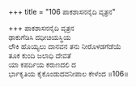 +++
title = "106 ಪಾಕಶಾಸನನೈದಿ ವೃತ್ರನ"

+++
ಪಾಕಶಾಸನನೈದಿ ವೃತ್ರನ   
ಢಾಕುಗೆಡಿಸಿ ದಧೀಚಿಯಸ್ಥಿಯ   
ಲೌಕಿ ಹೊಯ್ಯಲು ದಾನವನ ತನು ನೀರೊಳಡಗೆಡೆಯೆ   
ತೂಕ ಕುಂದಿ ಜಲಾಧಿ ದೇವತೆ   
ಯಾ ಕಪರ್ದಿಯ ಕರುಣದಲಿ ದ   
ರ್ಭಾಕೃತಿಯ ಕೈಕೊಂಡುದವನೀಪಾಲ ಕೇಳೆಂದ   ॥106॥